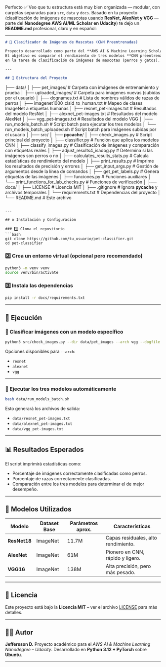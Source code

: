 Perfecto ✅ Veo que tu estructura está muy bien organizada — modular, con carpetas separadas para `src`, `data` y `docs`.
Basado en tu proyecto (clasificación de imágenes de mascotas usando **ResNet, AlexNet y VGG** — parte del **Nanodegree AWS AI/ML Scholar en Udacity**) te dejo un **README.md** profesional, claro y en español:

---

```markdown
# 🐶 Clasificador de Imágenes de Mascotas (CNN Preentrenadas)

Proyecto desarrollado como parte del **AWS AI & Machine Learning Scholarship Nanodegree – Udacity**.  
El objetivo es comparar el rendimiento de tres modelos **CNN preentrenados** (`ResNet18`, `AlexNet` y `VGG16`)  
en la tarea de clasificación de imágenes de mascotas (perros y gatos).

---

## 📁 Estructura del Proyecto

```

├── data/
│   ├── pet_images/                   # Carpeta con imágenes de entrenamiento y prueba
│   ├── uploaded_images/              # Carpeta para imágenes nuevas (subidas por el usuario)
│   ├── dognames.txt                  # Lista de nombres válidos de razas de perros
│   ├── imagenet1000_clsid_to_human.txt # Mapeo de clases ImageNet a etiquetas humanas
│   ├── resnet_pet-images.txt         # Resultados del modelo ResNet
│   ├── alexnet_pet-images.txt        # Resultados del modelo AlexNet
│   ├── vgg_pet-images.txt            # Resultados del modelo VGG
│   ├── run_models_batch.sh           # Script batch para ejecutar los tres modelos
│   └── run_models_batch_uploaded.sh  # Script batch para imágenes subidas por el usuario
│
├── src/
│   ├── **pycache**/
│   ├── check_images.py               # Script principal del proyecto
│   ├── classifier.py                 # Función que aplica los modelos CNN
│   ├── classify_images.py            # Clasificación de imágenes y comparación con etiquetas reales
│   ├── adjust_results4_isadog.py     # Determina si las imágenes son perros o no
│   ├── calculates_results_stats.py   # Calcula estadísticas de rendimiento del modelo
│   ├── print_results.py              # Imprime los resultados de precisión y errores
│   ├── get_input_args.py             # Gestión de argumentos desde la línea de comandos
│   ├── get_pet_labels.py             # Genera etiquetas de las imágenes
│   ├── funciones.py                  # Funciones auxiliares
│   └── print_functions_for_lab_checks.py  # Funciones de verificación
│
├── docs/
│   ├── LICENSE                       # Licencia MIT
│   ├── .gitignore                    # Ignora **pycache** y archivos temporales
│   └── requirements.txt              # Dependencias del proyecto
│
└── README.md                         # Este archivo

````

---

## ⚙️ Instalación y Configuración

### 1️⃣ Clona el repositorio
```bash
git clone https://github.com/tu_usuario/pet-classifier.git
cd pet-classifier
````

### 2️⃣ Crea un entorno virtual (opcional pero recomendado)

```bash
python3 -m venv venv
source venv/bin/activate
```

### 3️⃣ Instala las dependencias

```bash
pip install -r docs/requirements.txt
```

---

## 🚀 Ejecución

### 🔹 Clasificar imágenes con un modelo específico

```bash
python3 src/check_images.py --dir data/pet_images --arch vgg --dogfile data/dognames.txt
```

Opciones disponibles para `--arch`:

* `resnet`
* `alexnet`
* `vgg`

---

### 🔹 Ejecutar los tres modelos automáticamente

```bash
bash data/run_models_batch.sh
```

Esto generará los archivos de salida:

* `data/resnet_pet-images.txt`
* `data/alexnet_pet-images.txt`
* `data/vgg_pet-images.txt`

---

## 📊 Resultados Esperados

El script imprimirá estadísticas como:

* Porcentaje de imágenes correctamente clasificadas como perros.
* Porcentaje de razas correctamente clasificadas.
* Comparación entre los tres modelos para determinar el de mejor desempeño.

---

## 🧠 Modelos Utilizados

| Modelo       | Dataset Base | Parámetros aprox. | Características                     |
| ------------ | ------------ | ----------------- | ----------------------------------- |
| **ResNet18** | ImageNet     | 11.7M             | Capas residuales, alto rendimiento. |
| **AlexNet**  | ImageNet     | 61M               | Pionero en CNN, rápido y ligero.    |
| **VGG16**    | ImageNet     | 138M              | Alta precisión, pero más pesado.    |

---

## 🧾 Licencia

Este proyecto está bajo la **Licencia MIT** – ver el archivo [LICENSE](docs/LICENSE) para más detalles.

---

## 👨‍💻 Autor

**Jeffersson D.**
Proyecto académico para el *AWS AI & Machine Learning Nanodegree – Udacity*.
Desarrollado en **Python 3.12 + PyTorch** sobre **Ubuntu**.

---